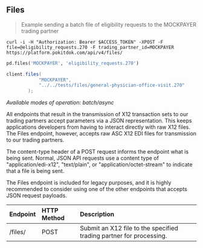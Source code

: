 ## Files
> Example sending a batch file of eligibility requests to the MOCKPAYER trading partner

```shell
curl -i -H "Authorization: Bearer $ACCESS_TOKEN" -XPOST -F file=@eligibility_requests.270 -F trading_partner_id=MOCKPAYER  https://platform.pokitdok.com/api/v4/files/
```

```python
pd.files('MOCKPAYER', 'eligibility_requests.270')
```

```csharp
client.files(
			"MOCKPAYER",
			"../../tests/files/general-physician-office-visit.270"
		);
```

*Available modes of operation: batch/async*

All endpoints that result in the transmission of X12 transaction sets to our trading partners accept parameters via a JSON representation. This keeps applications developers from having to interact directly with raw X12 files.  The Files endpoint, however, accepts raw ASC X12 EDI files for transmission to our trading partners.

The content-type header of a POST request informs the endpoint what is being sent.  Normal, JSON API requests use a content type of "application/edi-x12", "text/plain", or "application/octet-stream" to indicate that a file is being sent.

The Files endpoint is included for legacy purposes, and it is highly recommended to consider
using one of the other endpoints that accepts JSON request payloads.

| Endpoint | HTTP Method | Description                                                         |
|:---------|:------------|:--------------------------------------------------------------------|
| /files/  | POST        | Submit an X12 file to the specified trading partner for processing. |
